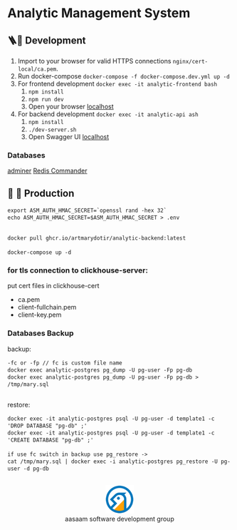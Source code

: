# Analytic Management System

## 🪜🔨 Development

1. Import to your browser for valid HTTPS connections `nginx/cert-local/ca.pem`.
2. Run docker-compose `docker-compose -f docker-compose.dev.yml up -d`
3. For frontend development `docker exec -it analytic-frontend bash`
   1. `npm install`
   2. `npm run dev`
   3. Open your browser [localhost](https://localhost/)
4. For backend development `docker exec -it analytic-api ash`
   1. `npm install`
   2. `./dev-server.sh`
   3. Open Swagger UI [localhost](https://localhost/api/open-api/docs)

### Databases

[adminer](http://127.0.0.1:8080/?pgsql=analytic-postgres&username=pg-user&db=pg-db)
[Redis Commander](http://127.0.0.1:8082/)

## 🚀 🎠 Production

```
export ASM_AUTH_HMAC_SECRET=`openssl rand -hex 32`
echo ASM_AUTH_HMAC_SECRET=$ASM_AUTH_HMAC_SECRET > .env


```

```
docker pull ghcr.io/artmarydotir/analytic-backend:latest

docker-compose up -d
```

### for tls connection to clickhouse-server:

put cert files in clickhouse-cert

- ca.pem
- client-fullchain.pem
- client-key.pem

### Databases Backup

backup:

```
-fc or -fp // fc is custom file name
docker exec analytic-postgres pg_dump -U pg-user -Fp pg-db
docker exec analytic-postgres pg_dump -U pg-user -Fp pg-db > /tmp/mary.sql


```

restore:

```
docker exec -it analytic-postgres psql -U pg-user -d template1 -c 'DROP DATABASE "pg-db" ;'
docker exec -it analytic-postgres psql -U pg-user -d template1 -c 'CREATE DATABASE "pg-db" ;'

if use fc switch in backup use pg_restore ->
cat /tmp/mary.sql | docker exec -i analytic-postgres pg_restore -U pg-user -d pg-db


```

<div>
  <p align="center">
    <img alt="aasaam software development group" width="64" src="https://raw.githubusercontent.com/aasaam/information/master/logo/aasaam.svg">
    <br />
    aasaam software development group
  </p>
</div>
